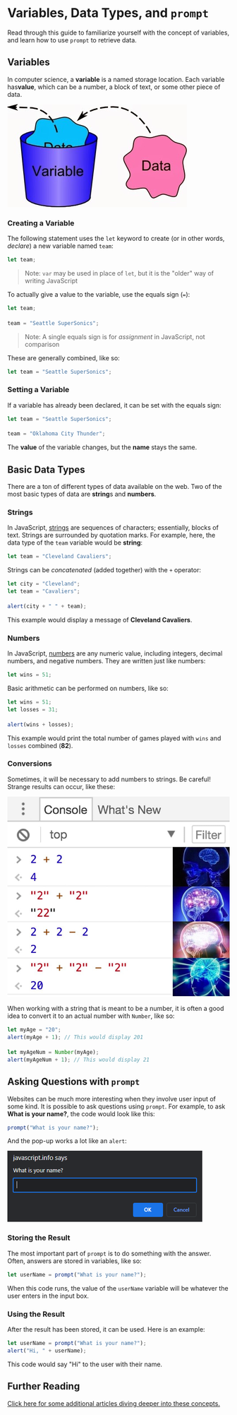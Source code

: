 # Variables, Data Types, and `prompt`
Read through this guide to familiarize yourself with the concept of variables, and learn how to use `prompt` to retrieve data.

## Variables
In computer science, a **variable** is a named storage location. Each variable has**value**, which can be a number, a block of text, or some other piece of data.

![](../Assets/VariableVisual.jpg)

### Creating a Variable
The following statement uses the `let` keyword to create (or in other words, _declare_) a new variable named `team`:

```js
let team;
```

>Note: `var` may be used in place of `let`, but it is the "older" way of writing JavaScript

To actually give a value to the variable, use the equals sign (`=`):

```js
let team;

team = "Seattle SuperSonics";
```

>Note: A single equals sign is for _assignment_ in JavaScript, not comparison

These are generally combined, like so:

```js
let team = "Seattle SuperSonics";
```

### Setting a Variable
If a variable has already been declared, it can be set with the equals sign:

```js
let team = "Seattle SuperSonics";

team = "Oklahoma City Thunder";
```

The **value** of the variable changes, but the **name** stays the same.

## Basic Data Types
There are a ton of different types of data available on the web. Two of the most basic types of data are **string**s and **numbers**.

### Strings
In JavaScript, [strings](https://www.w3schools.com/js/js_strings.asp) are sequences of characters; essentially, blocks of text. Strings are surrounded by quotation marks. For example, here, the data type of the `team` variable would be **string**:

```js
let team = "Cleveland Cavaliers";
```

Strings can be _concatenated_ (added together) with the `+` operator:

```js
let city = "Cleveland";
let team = "Cavaliers";

alert(city + " " + team);
```

This example would display a message of **Cleveland Cavaliers**.

### Numbers
In JavaScript, [numbers](https://www.w3schools.com/js/js_numbers.asp) are any numeric value, including integers, decimal numbers, and negative numbers. They are written just like numbers:

```js
let wins = 51;
```

Basic arithmetic can be performed on numbers, like so:

```js
let wins = 51;
let losses = 31;

alert(wins + losses);
```

This example would print the total number of games played with `wins` and `losses` combined (**82**).

### Conversions
Sometimes, it will be necessary to add numbers to strings. Be careful! Strange results can occur, like these:

![](../Assets/JsNumbersWeird.jpg)

When working with a string that is meant to be a number, it is often a good idea to convert it to an actual number with `Number`, like so:

```js
let myAge = "20";
alert(myAge + 1); // This would display 201

let myAgeNum = Number(myAge);
alert(myAgeNum + 1); // This would display 21
```

## Asking Questions with `prompt`
Websites can be much more interesting when they involve user input of some kind. It is possible to ask questions using `prompt`. For example, to ask **What is your name?**, the code would look like this:

```js
prompt("What is your name?");
```

And the pop-up works a lot like an `alert`:

![](../Assets/Prompt.png)

### Storing the Result
The most important part of `prompt` is to do something with the answer. Often, answers are stored in variables, like so:

```js
let userName = prompt("What is your name?");
```

When this code runs, the value of the `userName` variable will be whatever the user enters in the input box.

### Using the Result
After the result has been stored, it can be used. Here is an example:

```js
let userName = prompt("What is your name?");
alert("Hi, " + userName);
```

This code would say "Hi" to the user with their name.

## Further Reading
[Click here for some additional articles diving deeper into these concepts.](FurtherReading.md)
